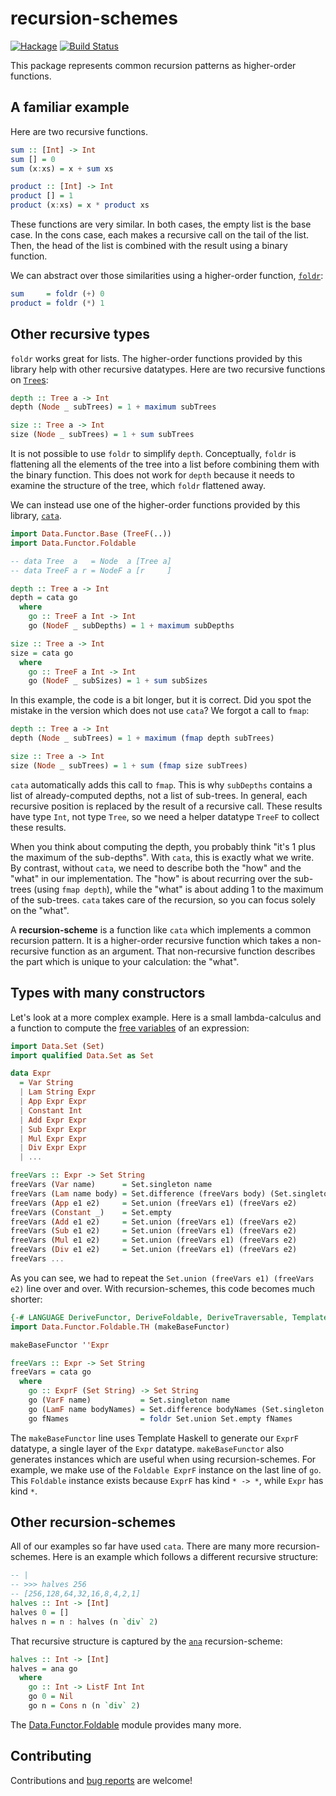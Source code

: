 # recursion-schemes

[![Hackage](https://img.shields.io/hackage/v/recursion-schemes.svg)](https://hackage.haskell.org/package/recursion-schemes) [![Build Status](https://secure.travis-ci.org/ekmett/recursion-schemes.png?branch=master)](http://travis-ci.org/ekmett/recursion-schemes)

This package represents common recursion patterns as higher-order functions.

## A familiar example

Here are two recursive functions.

```haskell
sum :: [Int] -> Int
sum [] = 0
sum (x:xs) = x + sum xs

product :: [Int] -> Int
product [] = 1
product (x:xs) = x * product xs
```

These functions are very similar. In both cases, the empty list is the base case. In the cons case, each makes a recursive call on the tail of the list. Then, the head of the list is combined with the result using a binary function.

We can abstract over those similarities using a higher-order function, [`foldr`](https://hackage.haskell.org/package/base/docs/Data-List.html#v:foldr):

```haskell
sum     = foldr (+) 0
product = foldr (*) 1
```

## Other recursive types

`foldr` works great for lists. The higher-order functions provided by this library help with other recursive datatypes. Here are two recursive functions on [`Tree`s](https://hackage.haskell.org/package/containers/docs/Data-Tree.html#t:Tree):

```haskell
depth :: Tree a -> Int
depth (Node _ subTrees) = 1 + maximum subTrees

size :: Tree a -> Int
size (Node _ subTrees) = 1 + sum subTrees
```

It is not possible to use `foldr` to simplify `depth`. Conceptually, `foldr` is flattening all the elements of the tree into a list before combining them with the binary function. This does not work for `depth` because it needs to examine the structure of the tree, which `foldr` flattened away.

We can instead use one of the higher-order functions provided by this library, [`cata`](https://hackage.haskell.org/package/recursion-schemes/docs/Data-Functor-Foldable.html#v:cata).

```haskell
import Data.Functor.Base (TreeF(..))
import Data.Functor.Foldable

-- data Tree  a   = Node  a [Tree a]
-- data TreeF a r = NodeF a [r     ]

depth :: Tree a -> Int
depth = cata go
  where
    go :: TreeF a Int -> Int
    go (NodeF _ subDepths) = 1 + maximum subDepths

size :: Tree a -> Int
size = cata go
  where
    go :: TreeF a Int -> Int
    go (NodeF _ subSizes) = 1 + sum subSizes
```

In this example, the code is a bit longer, but it is correct. Did you spot the mistake in the version which does not use `cata`? We forgot a call to `fmap`:

```haskell
depth :: Tree a -> Int
depth (Node _ subTrees) = 1 + maximum (fmap depth subTrees)

size :: Tree a -> Int
size (Node _ subTrees) = 1 + sum (fmap size subTrees)
```

`cata` automatically adds this call to `fmap`. This is why `subDepths` contains a list of already-computed depths, not a list of sub-trees. In general, each recursive position is replaced by the result of a recursive call. These results have type `Int`, not type `Tree`, so we need a helper datatype `TreeF` to collect these results.

When you think about computing the depth, you probably think "it's 1 plus the maximum of the sub-depths". With `cata`, this is exactly what we write. By contrast, without `cata`, we need to describe both the "how" and the "what" in our implementation. The "how" is about recurring over the sub-trees (using `fmap depth`), while the "what" is about adding 1 to the maximum of the sub-trees. `cata` takes care of the recursion, so you can focus solely on the "what".

A **recursion-scheme** is a function like `cata` which implements a common recursion pattern. It is a higher-order recursive function which takes a non-recursive function as an argument. That non-recursive function describes the part which is unique to your calculation: the "what".

## Types with many constructors

Let's look at a more complex example. Here is a small lambda-calculus and a function to compute the [free variables](https://en.wikipedia.org/wiki/Lambda_calculus#Free_variables) of an expression:

```haskell
import Data.Set (Set)
import qualified Data.Set as Set

data Expr
  = Var String
  | Lam String Expr
  | App Expr Expr
  | Constant Int
  | Add Expr Expr
  | Sub Expr Expr
  | Mul Expr Expr
  | Div Expr Expr
  | ...

freeVars :: Expr -> Set String
freeVars (Var name)      = Set.singleton name
freeVars (Lam name body) = Set.difference (freeVars body) (Set.singleton name)
freeVars (App e1 e2)     = Set.union (freeVars e1) (freeVars e2)
freeVars (Constant _)    = Set.empty
freeVars (Add e1 e2)     = Set.union (freeVars e1) (freeVars e2)
freeVars (Sub e1 e2)     = Set.union (freeVars e1) (freeVars e2)
freeVars (Mul e1 e2)     = Set.union (freeVars e1) (freeVars e2)
freeVars (Div e1 e2)     = Set.union (freeVars e1) (freeVars e2)
freeVars ...
```

As you can see, we had to repeat the `Set.union (freeVars e1) (freeVars e2)` line over and over. With recursion-schemes, this code becomes much shorter:

```haskell
{-# LANGUAGE DeriveFunctor, DeriveFoldable, DeriveTraversable, TemplateHaskell, TypeFamilies #-}
import Data.Functor.Foldable.TH (makeBaseFunctor)

makeBaseFunctor ''Expr

freeVars :: Expr -> Set String
freeVars = cata go
  where
    go :: ExprF (Set String) -> Set String
    go (VarF name)           = Set.singleton name
    go (LamF name bodyNames) = Set.difference bodyNames (Set.singleton name)
    go fNames                = foldr Set.union Set.empty fNames
```

The `makeBaseFunctor` line uses Template Haskell to generate our `ExprF` datatype, a single layer of the `Expr` datatype. `makeBaseFunctor` also generates instances which are useful when using recursion-schemes. For example, we make use of the `Foldable ExprF` instance on the last line of `go`. This `Foldable` instance exists because `ExprF` has kind `* -> *`, while `Expr` has kind `*`.

## Other recursion-schemes

All of our examples so far have used `cata`. There are many more recursion-schemes. Here is an example which follows a different recursive structure:

```haskell
-- |
-- >>> halves 256
-- [256,128,64,32,16,8,4,2,1]
halves :: Int -> [Int]
halves 0 = []
halves n = n : halves (n `div` 2)
```

That recursive structure is captured by the [`ana`](https://hackage.haskell.org/package/recursion-schemes/docs/Data-Functor-Foldable.html#v:ana) recursion-scheme:

```haskell
halves :: Int -> [Int]
halves = ana go
  where
    go :: Int -> ListF Int Int
    go 0 = Nil
    go n = Cons n (n `div` 2)
```

The [Data.Functor.Foldable](https://hackage.haskell.org/package/recursion-schemes/docs/Data-Functor-Foldable.html) module provides many more.

## Contributing

Contributions and [bug reports](https://github.com/ekmett/recursion-schemes/issues/new) are welcome!
